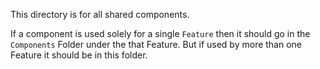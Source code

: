 This directory is for all shared components.

If a component is used solely for a single `Feature` then it should go in the `Components` Folder under the that Feature.
But if used by more than one Feature it should be in this folder.
